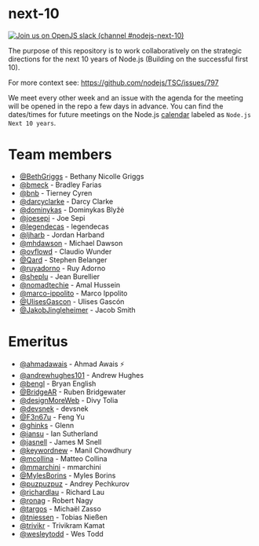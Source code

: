 # next-10

[![Join us on OpenJS slack (channel #nodejs-next-10)](https://img.shields.io/badge/OpenJS%20Slack-%23nodejs--next--10-blue)](https://slack-invite.openjsf.org/)


The purpose of this repository is to work collaboratively on the strategic
directions for the next 10 years of Node.js (Building on the successful
first 10).

For more context see: https://github.com/nodejs/TSC/issues/797

We meet every other week and an issue with the agenda for the meeting will be opened in the repo a few days
in advance. You can find the dates/times for future meetings on the Node.js [calendar](https://calendar.google.com/calendar/u/0/embed?src=c_16f0ae5d3a22625175d199dbdb1cac84c2d09eab7f173e94f558417cb5cdbfd8@group.calendar.google.com) labeled as `Node.js Next 10 years`.

# Team members

- [@BethGriggs](https://github.com/BethGriggs) - Bethany Nicolle Griggs
- [@bmeck](https://github.com/bmeck) - Bradley Farias
- [@bnb](https://github.com/bnb) - Tierney Cyren
- [@darcyclarke](https://github.com/darcyclarke) - Darcy Clarke
- [@dominykas](https://github.com/dominykas) - Dominykas Blyžė
- [@joesepi](https://github.com/joesepi) - Joe Sepi
- [@legendecas](https://github.com/legendecas) - legendecas
- [@ljharb](https://github.com/ljharb) - Jordan Harband
- [@mhdawson](https://github.com/mhdawson) - Michael Dawson
- [@ovflowd](https://github.com/ovflowd) - Claudio Wunder
- [@Qard](https://github.com/Qard) - Stephen Belanger
- [@ruyadorno](https://github.com/ruyadorno) - Ruy Adorno
- [@sheplu](https://github.com/sheplu) - Jean Burellier
- [@nomadtechie](https://github.com/nomadtechie) - Amal Hussein
- [@marco-ippolito](https://github.com/marco-ippolito) - Marco Ippolito
- [@UlisesGascon](https://github.com/UlisesGascon) - Ulises Gascón
- [@JakobJingleheimer](https://github.com/JakobJingleheimer) - Jacob Smith

# Emeritus

- [@ahmadawais](https://github.com/ahmadawais) - Ahmad Awais ⚡️
- [@andrewhughes101](https://github.com/andrewhughes101) - Andrew Hughes
- [@bengl](https://github.com/bengl) - Bryan English
- [@BridgeAR](https://github.com/BridgeAR) - Ruben Bridgewater
- [@designMoreWeb](https://github.com/designMoreWeb) - Divy Tolia
- [@devsnek](https://github.com/devsnek) - devsnek
- [@F3n67u](https://github.com/F3n67u) - Feng Yu
- [@ghinks](https://github.com/ghinks) - Glenn
- [@iansu](https://github.com/iansu) - Ian Sutherland
- [@jasnell](https://github.com/jasnell) - James M Snell
- [@keywordnew](https://github.com/keywordnew) - Manil Chowdhury
- [@mcollina](https://github.com/mcollina) - Matteo Collina
- [@mmarchini](https://github.com/mmarchini) - mmarchini
- [@MylesBorins](https://github.com/MylesBorins) - Myles Borins
- [@puzpuzpuz](https://github.com/puzpuzpuz) - Andrey Pechkurov
- [@richardlau](https://github.com/richardlau) - Richard Lau
- [@ronag](https://github.com/ronag) - Robert Nagy
- [@targos](https://github.com/targos) - Michaël Zasso
- [@tniessen](https://github.com/tniessen) - Tobias Nießen
- [@trivikr](https://github.com/trivikr) - Trivikram Kamat
- [@wesleytodd](https://github.com/wesleytodd) - Wes Todd
